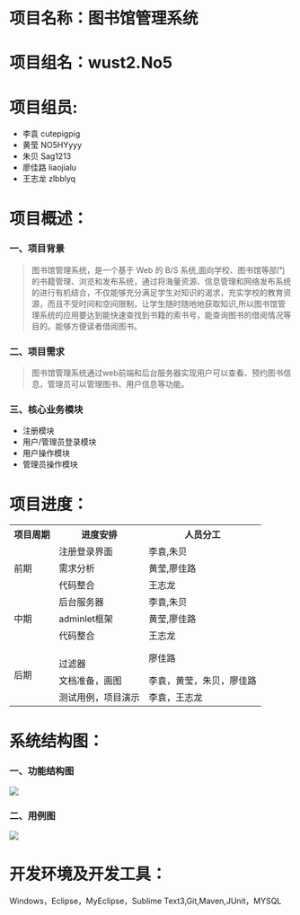 ﻿# 项目名称：图书馆管理系统<br>		
# 项目组名：wust2.No5<br>
# 项目组员:
- 李袁 cutepigpig<br>
- 黄莹 NO5HYyyy<br>
- 朱贝  Sag1213<br>
- 廖佳路 liaojialu<br>
- 王志龙 zlbblyq<br>

# 项目概述：

### 一、项目背景
> 图书馆管理系统，是一个基于 Web 的 B/S 系统,面向学校、图书馆等部门的书籍管理、浏览和发布系统，通过将海量资源、信息管理和网络发布系统的进行有机结合，不仅能够充分满足学生对知识的渴求，充实学校的教育资源，而且不受时间和空间限制，让学生随时随地地获取知识,所以图书馆管理系统的应用要达到能快速查找到书籍的索书号，能查询图书的借阅情况等目的。能够方便读者借阅图书。
   
### 二、项目需求
> 图书馆管理系统通过web前端和后台服务器实现用户可以查看、预约图书信息，管理员可以管理图书、用户信息等功能。

### 三、核心业务模块
- 注册模块
- 用户/管理员登录模块
- 用户操作模块
- 管理员操作模块

# 项目进度：

<table class="table table-bordered table-striped table-condensed">
    <tr>
    <th>项目周期</th>
	 <th>进度安排</th>
	 <th>人员分工</th>
    </tr>
    <tr>
    <td rowspan="3">前期</td>
	<td>注册登录界面<br></td>
	<td>李袁,朱贝</td>
	</tr>
	<tr>
	<td>需求分析</td>
	<td>黄莹,廖佳路</td>
	</tr>
	<tr>
	<td>代码整合</td>
	<td>王志龙</td>
    </tr>
    <tr>
    <td rowspan="3">中期</td>
	<td>后台服务器<br></td>
	<td>李袁,朱贝</td>
	</tr>
	<tr>
	<td>adminlet框架</td>
	<td>黄莹,廖佳路</td>
	</tr>
	<tr>
	<td>代码整合</td>
	<td>王志龙</td>
    </tr>
    <td rowspan="3">后期</td>
	<td><br>过滤器</td>
	<td>廖佳路</td>
	</tr>
	<tr>
	<td>文档准备，画图</td>
	<td>李袁，黄莹，朱贝，廖佳路</td>
	</tr>
	<tr>
	<td>测试用例，项目演示</td>
	<td>李袁，王志龙</td>
    </tr>
</table>

# 系统结构图：

### 一、功能结构图
![](http://chuantu.biz/t5/136/1500101566x1035452427.png)

### 二、用例图
![](http://chuantu.biz/t5/136/1500101724x1035452427.png)

# 开发环境及开发工具：
Windows，Eclipse，MyEclipse，Sublime Text3,Git,Maven,JUnit，MYSQL


